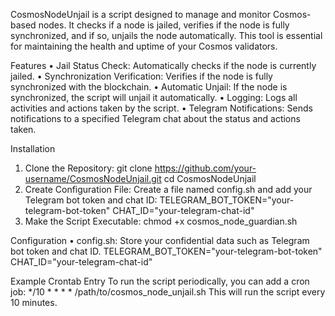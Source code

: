 CosmosNodeUnjail is a script designed to manage and monitor Cosmos-based nodes. It checks if a node is jailed, verifies if the node is fully synchronized, and if so, unjails the node automatically. This tool is essential for maintaining the health and uptime of your Cosmos validators.

Features
•	Jail Status Check: Automatically checks if the node is currently jailed.
•	Synchronization Verification: Verifies if the node is fully synchronized with the blockchain.
•	Automatic Unjail: If the node is synchronized, the script will unjail it automatically.
•	Logging: Logs all activities and actions taken by the script.
•	Telegram Notifications: Sends notifications to a specified Telegram chat about the status and actions taken.

Installation
1.	Clone the Repository:
git clone https://github.com/your-username/CosmosNodeUnjail.git
cd CosmosNodeUnjail
2.	Create Configuration File:
Create a file named config.sh and add your Telegram bot token and chat ID:
TELEGRAM_BOT_TOKEN="your-telegram-bot-token"
CHAT_ID="your-telegram-chat-id"
3.	Make the Script Executable:
chmod +x cosmos_node_guardian.sh

Configuration
•	config.sh: Store your confidential data such as Telegram bot token and chat ID.
TELEGRAM_BOT_TOKEN="your-telegram-bot-token"
CHAT_ID="your-telegram-chat-id"

Example Crontab Entry
To run the script periodically, you can add a cron job:
*/10 * * * * /path/to/cosmos_node_unjail.sh
This will run the script every 10 minutes.
